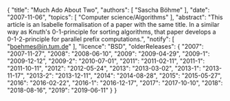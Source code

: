 {
    "title": "Much Ado About Two",
    "authors": [
        "Sascha Böhme"
    ],
    "date": "2007-11-06",
    "topics": [
        "Computer science/Algorithms"
    ],
    "abstract": "This article is an Isabelle formalisation of a paper with the same title. In a similar way as Knuth's 0-1-principle for sorting algorithms, that paper develops a 0-1-2-principle for parallel prefix computations.",
    "notify": [
        "boehmes@in.tum.de"
    ],
    "licence": "BSD",
    "olderReleases": {
        "2007": "2007-11-27",
        "2008": "2008-06-10",
        "2009": "2009-04-29",
        "2009-1": "2009-12-12",
        "2009-2": "2010-07-01",
        "2011": "2011-02-11",
        "2011-1": "2011-10-11",
        "2012": "2012-05-24",
        "2013": "2013-03-02",
        "2013-1": "2013-11-17",
        "2013-2": "2013-12-11",
        "2014": "2014-08-28",
        "2015": "2015-05-27",
        "2016": "2016-02-22",
        "2016-1": "2016-12-17",
        "2017": "2017-10-10",
        "2018": "2018-08-16",
        "2019": "2019-06-11"
    }
}